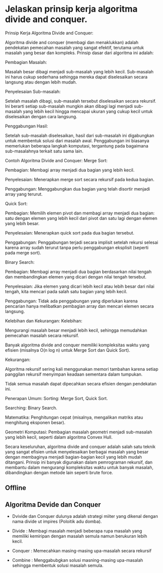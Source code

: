 # Jelaskan prinsip kerja algoritma divide and conquer.

Prinsip Kerja Algoritma Divide and Conquer:

Algoritma divide and conquer (membagi dan menaklukkan) adalah pendekatan pemecahan masalah yang sangat efektif, terutama untuk masalah yang besar dan kompleks. Prinsip dasar dari algoritma ini adalah:

Pembagian Masalah:

Masalah besar dibagi menjadi sub-masalah yang lebih kecil. Sub-masalah ini harus cukup sederhana sehingga mereka dapat diselesaikan secara langsung atau dengan lebih mudah.

Penyelesaian Sub-masalah:

Setelah masalah dibagi, sub-masalah tersebut diselesaikan secara rekursif. Ini berarti setiap sub-masalah mungkin akan dibagi lagi menjadi sub-masalah yang lebih kecil hingga mencapai ukuran yang cukup kecil untuk diselesaikan dengan cara langsung.

Penggabungan Hasil:

Setelah sub-masalah diselesaikan, hasil dari sub-masalah ini digabungkan untuk membentuk solusi dari masalah awal. Penggabungan ini biasanya memerlukan beberapa langkah komputasi, tergantung pada bagaimana sub-masalahnya terkait satu sama lain.

Contoh Algoritma Divide and Conquer:
Merge Sort:

Pembagian: Membagi array menjadi dua bagian yang lebih kecil.

Penyelesaian: Menerapkan merge sort secara rekursif pada kedua bagian.

Penggabungan: Menggabungkan dua bagian yang telah disortir menjadi array yang terurut.

Quick Sort:

Pembagian: Memilih elemen pivot dan membagi array menjadi dua bagian: satu dengan elemen yang lebih kecil dari pivot dan satu lagi dengan elemen yang lebih besar.

Penyelesaian: Menerapkan quick sort pada dua bagian tersebut.

Penggabungan: Penggabungan terjadi secara implisit setelah rekursi selesai karena array sudah terurut tanpa perlu penggabungan eksplisit (seperti pada merge sort).

Binary Search:

Pembagian: Membagi array menjadi dua bagian berdasarkan nilai tengah dan membandingkan elemen yang dicari dengan nilai tengah tersebut.

Penyelesaian: Jika elemen yang dicari lebih kecil atau lebih besar dari nilai tengah, kita mencari pada salah satu bagian yang lebih kecil.

Penggabungan: Tidak ada penggabungan yang diperlukan karena pencarian hanya melibatkan pembagian array dan mencari elemen secara langsung.

Kelebihan dan Kekurangan:
Kelebihan:

Mengurangi masalah besar menjadi lebih kecil, sehingga memudahkan pemecahan masalah secara rekursif.

Banyak algoritma divide and conquer memiliki kompleksitas waktu yang efisien (misalnya O(n log n) untuk Merge Sort dan Quick Sort).

Kekurangan:

Algoritma rekursif sering kali menggunakan memori tambahan karena setiap panggilan rekursif menyimpan keadaan sementara dalam tumpukan.

Tidak semua masalah dapat dipecahkan secara efisien dengan pendekatan ini.

Penerapan Umum:
Sorting: Merge Sort, Quick Sort.

Searching: Binary Search.

Matematika: Penghitungan cepat (misalnya, mengalikan matriks atau menghitung eksponen besar).

Geometri Komputasi: Pembagian masalah geometri menjadi sub-masalah yang lebih kecil, seperti dalam algoritma Convex Hull.

Secara keseluruhan, algoritma divide and conquer adalah salah satu teknik yang sangat efisien untuk menyelesaikan berbagai masalah yang besar dengan membaginya menjadi bagian-bagian kecil yang lebih mudah ditangani. Prinsip ini banyak digunakan dalam pemrograman rekursif, dan membantu dalam mengurangi kompleksitas waktu untuk banyak masalah, dibandingkan dengan metode lain seperti brute force.

## Offline

## Algoritma Devide dan Conquer

* Dvivide dan Conquer dulunya adalah strategi miiter yang dikenal dengan nama divide ut impires (Poloitik adu domba).

* Divide : Membagi masalah menjadi beberapa rupa masalah yang memiliki kemiripan dengan masalah semula namun berukuran lebih kecil.
* Conquer : Memecahkan masing-masing upa-masalah secara rekursif
* Combine : Menggabubgkan solusi masning-masing upa-masalah sehingga membentuk solusi masalah semula.